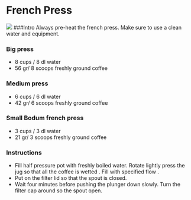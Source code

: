 French Press
===
![](https://cdn.rawgit.com/andmos/Coffee/master/img/FrenchPress.svg) 
###Intro
Always pre-heat the french press. Make sure to use a clean water and equipment.
### Big press

* 8 cups / 8 dl water
* 56 gr/ 8 scoops freshly ground coffee

### Medium press

* 6 cups / 6 dl water
* 42 gr/ 6 scoops freshly ground coffee

### Small Bodum french press

* 3 cups / 3 dl water
* 21 gr/ 3 scoops freshly ground coffee

### Instructions
* Fill half pressure pot with freshly boiled water. Rotate lightly press the jug so that all the coffee is wetted . Fill with specified flow .
* Put on the filter lid so that the spout is closed.
* Wait four minutes before pushing the plunger down slowly. Turn the filter cap around so the spout open.
